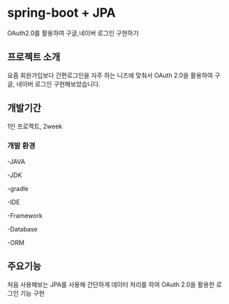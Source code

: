 # spring-boot + JPA
OAuth2.0를 활용하여 구글,네이버 로그인 구현하기

## 프로젝트 소개
요즘 회원가입보다 간편로그인을 자주 하는 니즈에 맞춰서
OAuth 2.0을 활용하여 구글, 네이버 로그인 구현해보았습니다.
<br>

## 개발기간
1인 프로젝트, 2week

### 개발 환경
-JAVA

-JDK

-gradle

-IDE

-Framework

-Database

-ORM

## 주요기능
처음 사용해보는 JPA를 사용해 간단하게 데이터 처리를 하여 OAuth 2.0을 활용한 로그인 기능 구현
